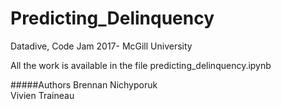 # Predicting_Delinquency
Datadive, Code Jam 2017- McGill University

All the work is available in the file predicting_delinquency.ipynb

#####Authors 
Brennan Nichyporuk  
Vivien Traineau
